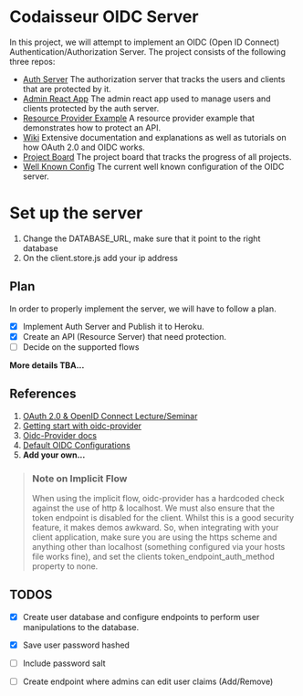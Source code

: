 # Codaisseur OIDC Server

In this project, we will attempt to implement an OIDC (Open ID Connect) Authentication/Authorization Server. The project consists of the following three repos:
- [Auth Server](https://github.com/Official-Codaisseur-Graduate/node-auth-server)
    The authorization server that tracks the users and clients that are protected by it.
- [Admin React App](https://github.com/Official-Codaisseur-Graduate/react-auth-server-admin) 
    The admin react app used to manage users and clients protected by the auth server.
- [Resource Provider Example](https://github.com/Official-Codaisseur-Graduate/node-resource-server-example) 
    A resource provider example that demonstrates how to protect an API.
- [Wiki](https://github.com/Official-Codaisseur-Graduate/node-auth-server/wiki) 
    Extensive documentation and explanations as well as tutorials on how OAuth 2.0 and OIDC works. 
- [Project Board](https://github.com/orgs/Official-Codaisseur-Graduate/projects/1) 
    The project board that tracks the progress of all projects.
- [Well Known Config](https://codaisseur-auth-provider.herokuapp.com/.well-known/openid-configuration) 
    The current well known configuration of the OIDC server.

# Set up the server
1. Change the DATABASE_URL, make sure that it point to the right database
2. On the client.store.js add your ip address


## Plan
In order to properly implement the server, we will have to follow a plan.

- [x] Implement Auth Server and Publish it to Heroku.
- [x] Create an API (Resource Server) that need protection.
- [ ] Decide on the supported flows 

**More details TBA...**


## References
1. [OAuth 2.0 & OpenID Connect Lecture/Seminar](https://www.youtube.com/watch?v=996OiexHze0)
2. [Getting start with oidc-provider](https://www.scottbrady91.com/OpenID-Connect/Getting-Started-with-oidc-provider)
3. [Oidc-Provider docs](https://github.com/panva/node-oidc-provider/tree/master/docs) 
4. [Default OIDC Configurations](https://github.com/panva/node-oidc-provider/blob/master/docs/README.md) 
5. **Add your own...**

> ### Note on Implicit Flow
> When using the implicit flow, oidc-provider has a hardcoded check against the use of http & localhost. We must also ensure that the token endpoint is disabled for the client. Whilst this is a good security feature, it makes demos awkward. So, when integrating with your client application, make sure you are using the https scheme and anything other than localhost (something configured via your hosts file works fine), and set the clients token_endpoint_auth_method property to none.

## TODOS
- [x] Create user database and configure endpoints to perform user manipulations to the database.
- [x] Save user password hashed
- [ ] Include password salt
- [ ] Create endpoint where admins can edit user claims (Add/Remove)

